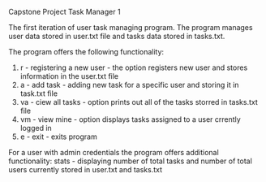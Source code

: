 Capstone Project Task Manager 1

The first iteration of user task managing program.
The program manages user data stored in user.txt file and tasks data stored in tasks.txt.

The program offers the following functionality:

1. r - registering a new user - the option registers new user and stores information in the user.txt file
2. a - add task - adding new task for a specific user and storing it in task.txt file
3. va - ciew all tasks - option prints out all of the tasks storred in tasks.txt file 
4. vm - view mine - option displays tasks assigned to a user crrently logged in 
5. e - exit - exits program

For a user with admin credentials the program offers additional functionality:
stats - displaying number of total tasks and number of total users currently stored in user.txt and tasks.txt
